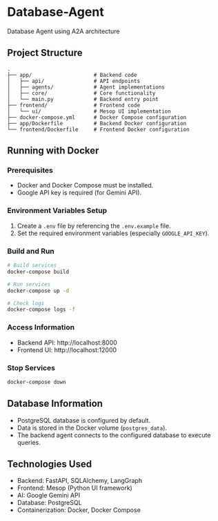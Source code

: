 # Database-Agent
Database Agent using A2A architecture

## Project Structure
```
.
├── app/                    # Backend code
│   ├── api/                # API endpoints
│   ├── agents/             # Agent implementations
│   ├── core/               # Core functionality
│   └── main.py             # Backend entry point
├── frontend/               # Frontend code
│   └── ui/                 # Mesop UI implementation
├── docker-compose.yml      # Docker Compose configuration
├── app/Dockerfile          # Backend Docker configuration
└── frontend/Dockerfile     # Frontend Docker configuration
```

## Running with Docker

### Prerequisites
- Docker and Docker Compose must be installed.
- Google API key is required (for Gemini API).

### Environment Variables Setup
1. Create a `.env` file by referencing the `.env.example` file.
2. Set the required environment variables (especially `GOOGLE_API_KEY`).

### Build and Run
```bash
# Build services
docker-compose build

# Run services
docker-compose up -d

# Check logs
docker-compose logs -f
```

### Access Information
- Backend API: http://localhost:8000
- Frontend UI: http://localhost:12000

### Stop Services
```bash
docker-compose down
```

## Database Information
- PostgreSQL database is configured by default.
- Data is stored in the Docker volume (`postgres_data`).
- The backend agent connects to the configured database to execute queries.

## Technologies Used
- Backend: FastAPI, SQLAlchemy, LangGraph
- Frontend: Mesop (Python UI framework)
- AI: Google Gemini API
- Database: PostgreSQL
- Containerization: Docker, Docker Compose
